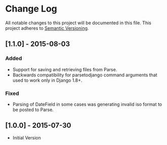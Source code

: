 # Change Log
All notable changes to this project will be documented in this file.
This project adheres to [Semantic Versioning](http://semver.org/).

## [1.1.0] - 2015-08-03

### Added
- Support for saving and retrieving files from Parse.
- Backwards compatibility for parsetodjango command arguments that used to work only in Django 1.8+.

### Fixed
- Parsing of DateField in some cases was generating invalid iso format to be posted to Parse.

## [1.0.0] - 2015-07-30
- Initial Version
